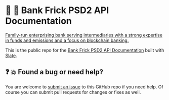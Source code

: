 :bank: :rocket: Bank Frick PSD2 API Documentation
==================================
[Family-run enterprising bank serving intermediaries with a strong expertise in funds and emissions and a focus on blockchain banking.](https://bankfrick.li)

This is the public repo for the [Bank Frick PSD2 API Documentation](https://developers.bankfrick.li/docs) built with [Slate](https://github.com/lord/slate).

:question: :boom: Found a bug or need help?
----------------------------------
You are welcome to [submit an issue](https://github.com/bankfrick/webapi-docs/issues) to this GitHub repo if you need help. Of course you can submit pull requests for changes or fixes as well.
